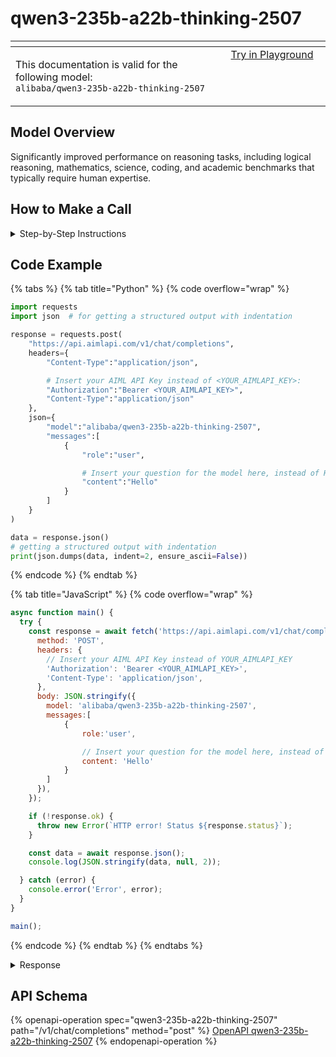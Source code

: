 # qwen3-235b-a22b-thinking-2507

<table data-header-hidden data-full-width="true"><thead><tr><th width="546.4443969726562" valign="top"></th><th width="202.666748046875" valign="top"></th></tr></thead><tbody><tr><td valign="top"><div data-gb-custom-block data-tag="hint" data-style="info" class="hint hint-info"><p>This documentation is valid for the following model:   <br><code>alibaba/qwen3-235b-a22b-thinking-2507</code></p></div></td><td valign="top"><a href="https://aimlapi.com/app/?model=alibaba/qwen3-235b-a22b-thinking-2507&#x26;mode=chat" class="button primary">Try in Playground</a></td></tr></tbody></table>

## Model Overview

Significantly improved performance on reasoning tasks, including logical reasoning, mathematics, science, coding, and academic benchmarks that typically require human expertise.

## How to Make a Call

<details>

<summary>Step-by-Step Instructions</summary>

### :digit\_one:  Setup You Can’t Skip

:black\_small\_square:  [**Create an Account**](https://aimlapi.com/app/sign-up): Visit the AI/ML API website and create an account (if you don’t have one yet).\
:black\_small\_square:  [**Generate an API Key**](https://aimlapi.com/app/keys): After logging in, navigate to your account dashboard and generate your API key. Ensure that key is enabled on UI.

### &#x20;:digit\_two:  Copy the code example

Below, you'll find [a code example](qwen3-235b-a22b-thinking-2507.md#code-example) that shows how to structure the request. Choose the code snippet in your preferred programming language and copy it into your development environment.

### :digit\_three:  Modify the code example

:black\_small\_square:  Replace `<YOUR_AIMLAPI_KEY>` with your actual AI/ML API key from your account.\
:black\_small\_square:  Insert your question or request into the `content` field—this is what the model will respond to.

### :digit\_four:  <sup><sub><mark style="background-color:yellow;">(Optional)<mark style="background-color:yellow;"><sub></sup> Adjust other optional parameters if needed

Only `model` and `messages` are required parameters for this model (and we’ve already filled them in for you in the example), but you can include optional parameters if needed to adjust the model’s behavior. Below, you can find the corresponding [API schema](qwen3-235b-a22b-thinking-2507.md#api-schema), which lists all available parameters along with notes on how to use them.

### :digit\_five:  Run your modified code

Run your modified code in your development environment. Response time depends on various factors, but for simple prompts it rarely exceeds a few seconds.

{% hint style="success" %}
If you need a more detailed walkthrough for setting up your development environment and making a request step by step — feel free to use our [Quickstart guide](../../../quickstart/setting-up.md).
{% endhint %}

</details>

## Code Example

{% tabs %}
{% tab title="Python" %}
{% code overflow="wrap" %}
```python
import requests
import json  # for getting a structured output with indentation 

response = requests.post(
    "https://api.aimlapi.com/v1/chat/completions",
    headers={
        "Content-Type":"application/json", 

        # Insert your AIML API Key instead of <YOUR_AIMLAPI_KEY>:
        "Authorization":"Bearer <YOUR_AIMLAPI_KEY>",
        "Content-Type":"application/json"
    },
    json={
        "model":"alibaba/qwen3-235b-a22b-thinking-2507",
        "messages":[
            {
                "role":"user",

                # Insert your question for the model here, instead of Hello:
                "content":"Hello"
            }
        ]
    }
)

data = response.json()
# getting a structured output with indentation
print(json.dumps(data, indent=2, ensure_ascii=False))
```
{% endcode %}
{% endtab %}

{% tab title="JavaScript" %}
{% code overflow="wrap" %}
```javascript
async function main() {
  try {
    const response = await fetch('https://api.aimlapi.com/v1/chat/completions', {
      method: 'POST',
      headers: {
        // Insert your AIML API Key instead of YOUR_AIMLAPI_KEY
        'Authorization': 'Bearer <YOUR_AIMLAPI_KEY>',
        'Content-Type': 'application/json',
      },
      body: JSON.stringify({
        model: 'alibaba/qwen3-235b-a22b-thinking-2507',
        messages:[
            {
                role:'user',

                // Insert your question for the model here, instead of Hello:
                content: 'Hello'
            }
        ]
      }),
    });

    if (!response.ok) {
      throw new Error(`HTTP error! Status ${response.status}`);
    }

    const data = await response.json();
    console.log(JSON.stringify(data, null, 2));

  } catch (error) {
    console.error('Error', error);
  }
}

main();
```
{% endcode %}
{% endtab %}
{% endtabs %}

<details>

<summary>Response</summary>

{% code overflow="wrap" %}
```json5
{
  "id": "chatcmpl-af05df1d-5b72-925e-b3a9-437acbd89b1a",
  "system_fingerprint": null,
  "object": "chat.completion",
  "choices": [
    {
      "index": 0,
      "finish_reason": "stop",
      "logprobs": null,
      "message": {
        "role": "assistant",
        "content": "Hello! 😊 How can I assist you today? Feel free to ask me any questions or let me know if you need help with anything specific!",
        "reasoning_content": "Okay, the user said \"Hello\". That's a simple greeting. I should respond in a friendly and welcoming way. Let me make sure to keep it open-ended so they feel comfortable to ask questions or share what's on their mind. Maybe add a smiley emoji to keep it warm. Let me check if there's anything else they might need. Since it's just a hello, probably not much more needed here. Just a polite reply."
      }
    }
  ],
  "created": 1753871154,
  "model": "qwen3-235b-a22b-thinking-2507",
  "usage": {
    "prompt_tokens": 13,
    "completion_tokens": 2187,
    "total_tokens": 2200
  }
}
```
{% endcode %}

</details>

## API Schema

{% openapi-operation spec="qwen3-235b-a22b-thinking-2507" path="/v1/chat/completions" method="post" %}
[OpenAPI qwen3-235b-a22b-thinking-2507](https://raw.githubusercontent.com/aimlapi/api-docs/refs/heads/main/docs/api-references/text-models-llm/Alibaba-Cloud/qwen3-235b-a22b-thinking-2507.json)
{% endopenapi-operation %}
